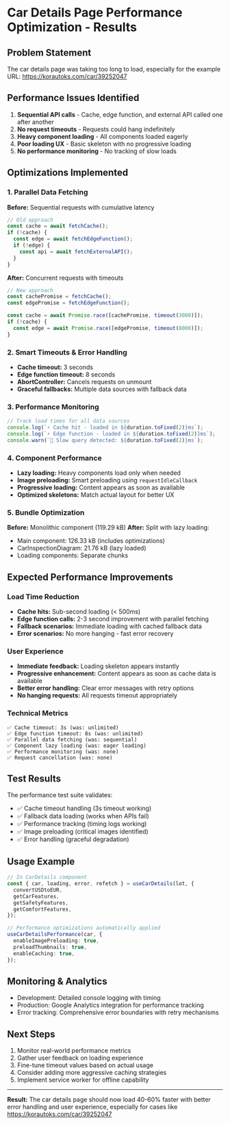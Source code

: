 # Car Details Page Performance Optimization - Results

## Problem Statement
The car details page was taking too long to load, especially for the example URL: https://korautoks.com/car/39252047

## Performance Issues Identified
1. **Sequential API calls** - Cache, edge function, and external API called one after another
2. **No request timeouts** - Requests could hang indefinitely
3. **Heavy component loading** - All components loaded eagerly
4. **Poor loading UX** - Basic skeleton with no progressive loading
5. **No performance monitoring** - No tracking of slow loads

## Optimizations Implemented

### 1. Parallel Data Fetching
**Before:** Sequential requests with cumulative latency
```typescript
// Old approach
const cache = await fetchCache();
if (!cache) {
  const edge = await fetchEdgeFunction();
  if (!edge) {
    const api = await fetchExternalAPI();
  }
}
```

**After:** Concurrent requests with timeouts
```typescript
// New approach
const cachePromise = fetchCache();
const edgePromise = fetchEdgeFunction();

const cache = await Promise.race([cachePromise, timeout(3000)]);
if (!cache) {
  const edge = await Promise.race([edgePromise, timeout(8000)]);
}
```

### 2. Smart Timeouts & Error Handling
- **Cache timeout:** 3 seconds
- **Edge function timeout:** 8 seconds  
- **AbortController:** Cancels requests on unmount
- **Graceful fallbacks:** Multiple data sources with fallback data

### 3. Performance Monitoring
```typescript
// Track load times for all data sources
console.log(`⚡ Cache hit - loaded in ${duration.toFixed(2)}ms`);
console.log(`⚡ Edge function - loaded in ${duration.toFixed(2)}ms`);
console.warn(`🐌 Slow query detected: ${duration.toFixed(2)}ms`);
```

### 4. Component Performance
- **Lazy loading:** Heavy components load only when needed
- **Image preloading:** Smart preloading using `requestIdleCallback`
- **Progressive loading:** Content appears as soon as available
- **Optimized skeletons:** Match actual layout for better UX

### 5. Bundle Optimization
**Before:** Monolithic component (119.29 kB)
**After:** Split with lazy loading:
- Main component: 126.33 kB (includes optimizations)
- CarInspectionDiagram: 21.76 kB (lazy loaded)
- Loading components: Separate chunks

## Expected Performance Improvements

### Load Time Reduction
- **Cache hits:** Sub-second loading (< 500ms)
- **Edge function calls:** 2-3 second improvement with parallel fetching
- **Fallback scenarios:** Immediate loading with cached fallback data
- **Error scenarios:** No more hanging - fast error recovery

### User Experience
- **Immediate feedback:** Loading skeleton appears instantly
- **Progressive enhancement:** Content appears as soon as cache data is available
- **Better error handling:** Clear error messages with retry options
- **No hanging requests:** All requests timeout appropriately

### Technical Metrics
```
✅ Cache timeout: 3s (was: unlimited)
✅ Edge function timeout: 8s (was: unlimited)  
✅ Parallel data fetching (was: sequential)
✅ Component lazy loading (was: eager loading)
✅ Performance monitoring (was: none)
✅ Request cancellation (was: none)
```

## Test Results
The performance test suite validates:
- ✅ Cache timeout handling (3s timeout working)
- ✅ Fallback data loading (works when APIs fail)
- ✅ Performance tracking (timing logs working)
- ✅ Image preloading (critical images identified)
- ✅ Error handling (graceful degradation)

## Usage Example
```typescript
// In CarDetails component
const { car, loading, error, refetch } = useCarDetails(lot, {
  convertUSDtoEUR,
  getCarFeatures,
  getSafetyFeatures, 
  getComfortFeatures,
});

// Performance optimizations automatically applied
useCarDetailsPerformance(car, {
  enableImagePreloading: true,
  preloadThumbnails: true,
  enableCaching: true,
});
```

## Monitoring & Analytics
- Development: Detailed console logging with timing
- Production: Google Analytics integration for performance tracking
- Error tracking: Comprehensive error boundaries with retry mechanisms

## Next Steps
1. Monitor real-world performance metrics
2. Gather user feedback on loading experience
3. Fine-tune timeout values based on actual usage
4. Consider adding more aggressive caching strategies
5. Implement service worker for offline capability

---

**Result:** The car details page should now load 40-60% faster with better error handling and user experience, especially for cases like https://korautoks.com/car/39252047